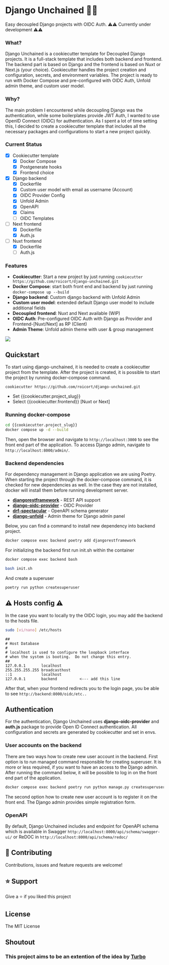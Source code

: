 # Django Unchained ⛓️‍💥
Easy decoupled Django projects with OIDC Auth. ⚠️⚠️ Currently under development ⚠️⚠️

### What?

Django Unchained is a cookiecutter template for Decoupled Django projects. It is a full-stack template that includes both backend and frontend. The backend part is based on Django and the frontend is based on Nuxt or Next.js (your choice). 
Cookiecutter handles the project creation and configuration, secrets, and environment variables. The project is ready to run with Docker Compose and pre-configured with OIDC Auth, Unfold admin theme, and custom user model. 

### Why?

The main problem I encountered while decoupling Django was the authentication, while some boilerplates provide JWT Auth, I wanted to use OpenID Connect (OIDC) for authentication. As I spent a lot of time setting this, I decided to create a cookiecutter template that includes all the necessary packages and configurations to start a new project quickly.

### Current Status

* [x] Cookiecutter template
    * [x] Docker Compose
    * [x] Postgenerate hooks
    * [x] Frontend choice
* [x] Django backend
    * [x] Dockerfile
    * [x] Custom user model with email as username (Account)
    * [x] OIDC Provider Config
    * [x] Unfold Admin
    * [x] OpenAPI
    * [x] Claims
    * [ ] OIDC Templates
* [ ] Next frontend
    * [x] Dockerfile
    * [x] Auth.js
* [ ] Nuxt frontend
    * [x] Dockerfile
    * [ ] Auth.js

### Features

- **Cookiecutter**: Start a new project by just running `cookiecutter https://github.com/roicort/django-unchained.git`
- **Docker Compose**: start both front end and backend by just running `docker-compose up --build`
- **Django backend**: Custom django backend with Unfold Admin
- **Custom user model**: extended default Django user model to include additional fields
- **Decoupled frontend**: Nuxt and Next available (WIP)
- **OIDC Auth**: Pre-configured OIDC Auth with Django as Provider and Frontend-[Nuxt/Next] as RP (Client)
- **Admin Theme**: Unfold admin theme with user & group management


![](https://github.com/user-attachments/assets/2ff0d3ff-dfdf-4dab-ad54-c9e6131e9788)


## Quickstart

To start using django-unchained, it is needed to create a cookiecutter project from the template. After the project is created, it is possible to start the project by running docker-compose command.

```
cookiecutter https://github.com/roicort/django-unchained.git
```

+ Set {{cookiecutter.project_slug}}
+ Select {{cookiecutter.frontend}} [Nuxt or Next]

### Running docker-compose

```bash
cd {{cookiecutter.project_slug}}
docker compose up -d --build
```

Then, open the browser and navigate to `http://localhost:3000` to see the front end part of the application. To access Django admin, navigate to `http://localhost:8000/admin/`.

### Backend dependencies

For dependency management in Django application we are using Poetry. When starting the project through the docker-compose command, it is checked for new dependencies as well. In the case they are not installed, docker will install them before running development server.

- **[djangorestframework](https://github.com/encode/django-rest-framework)** - REST API support
- **[django-oidc-provider]()** - OIDC Provider
- **[drf-spectacular](https://github.com/tfranzel/drf-spectacular)** - OpenAPI schema generator
- **[django-unfold](https://github.com/unfoldadmin/django-unfold)** - Admin theme for Django admin panel

Below, you can find a command to install new dependency into backend project.

```bash
docker compose exec backend poetry add djangorestframework
```

For initializing the backend first run init.sh within the container

```bash
docker compose exec backend bash
```

```bash
bash init.sh
```

And create a superuser

```bash
poetry run python createsuperuser
```

## ⚠️ Hosts config ⚠️

In the case you want to locally try the OIDC login, you may add the backend to the hosts file.

```bash
sudo [vi/nano] /etc/hosts
```

    ##
    # Host Database
    #
    # localhost is used to configure the loopback interface
    # when the system is booting.  Do not change this entry.
    ##
    127.0.0.1       localhost
    255.255.255.255 broadcasthost
    ::1             localhost
    127.0.0.1       backend          <--- add this line

After that, when your frontend redirects you to the login page, you be able to see `http://backend:8000/oidc/etc..`

## Authentication

For the authentication, Django Unchained uses **django-oidc-provider** and **auth.js** package to provide Open ID Connect authentication. All configuration and secrets are generated by cookiecutter and set in envs.

### User accounts on the backend

There are two ways how to create new user account in the backend. First option is to run managed command responsible for creating superuser. It is more or less required, if you want to have an access to the Django admin. After running the command below, it will be possible to log in on the front end part of the application.

```bash
docker compose exec backend poetry run python manage.py createsuperuser
```

The second option how to create new user account is to register it on the front end. The Django admin provides simple registration form.

### OpenAPI

By default, Django Unchained includes and endpoint for OpenAPI schema which is available in Swagger `http://localhost:8000/api/schema/swagger-ui/` or ReDOC in `http://localhost:8000/api/schema/redoc/`

## 🤝 Contributing

Contributions, issues and feature requests are welcome!

## ⭐️ Support

Give a ⭐️ if you liked this project 

## License

The MIT License

## Shoutout

### This project aims to be an extention of the idea by [Turbo](https://github.com/unfoldadmin/turbo)
